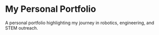 # My Personal Portfolio

A personal portfolio highlighting my journey in robotics, engineering, and STEM outreach.

